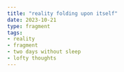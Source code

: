 ```yaml
---
title: "reality folding upon itself"
date: 2023-10-21
type: fragment
tags:
- reality
- fragment
- two days without sleep
- lofty thoughts
---
```

